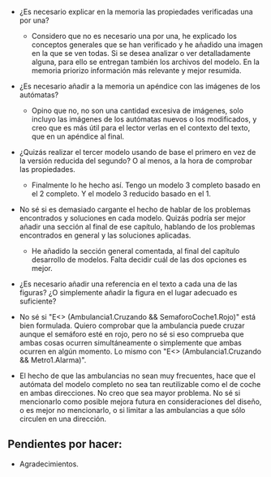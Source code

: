 
- ¿Es necesario explicar en la memoria las propiedades verificadas una por una?
    - Considero que no es necesario una por una, he explicado los conceptos generales que se han verificado y he añadido una imagen en la que se ven todas. Si se desea analizar o ver detalladamente alguna, para ello se entregan también los archivos del modelo. En la memoria priorizo información más relevante y mejor resumida.

- ¿Es necesario añadir a la memoria un apéndice con las imágenes de los autómatas?
    - Opino que no, no son una cantidad excesiva de imágenes, solo incluyo las imágenes de los autómatas nuevos o los modificados, y creo que es más útil para el lector verlas en el contexto del texto, que en un apéndice al final.

- ¿Quizás realizar el tercer modelo usando de base el primero en vez de la versión reducida del segundo? O al menos, a la hora de comprobar las propiedades.
    - Finalmente lo he hecho así. Tengo un modelo 3 completo basado en el 2 completo. Y el modelo 3 reducido basado en el 1.

- No sé si es demasiado cargante el hecho de hablar de los problemas encontrados y soluciones en cada modelo. Quizás podría ser mejor añadir una sección al final de ese capítulo, hablando de los problemas encontrados en general y las soluciones aplicadas.
    - He añadido la sección general comentada, al final del capítulo desarrollo de modelos. Falta decidir cuál de las dos opciones es mejor.

- ¿Es necesario añadir una referencia en el texto a cada una de las figuras? ¿O simplemente añadir la figura en el lugar adecuado es suficiente? 

- No sé si "E<> (Ambulancia1.Cruzando && SemaforoCoche1.Rojo)" está bien formulada. Quiero comprobar que la ambulancia puede cruzar aunque el semáforo esté en rojo, pero no sé si eso comprueba que ambas cosas ocurren simultáneamente o simplemente que ambas ocurren en algún momento. Lo mismo con "E<> (Ambulancia1.Cruzando && Metro1.Alarma)".

- El hecho de que las ambulancias no sean muy frecuentes, hace que el autómata del modelo completo no sea tan reutilizable como el de coche en ambas direcciones. No creo que sea mayor problema. No sé si mencionarlo como posible mejora futura en consideraciones del diseño, o es mejor no mencionarlo, o si limitar a las ambulancias a que sólo circulen en una dirección.


## Pendientes por hacer:

- Agradecimientos.

